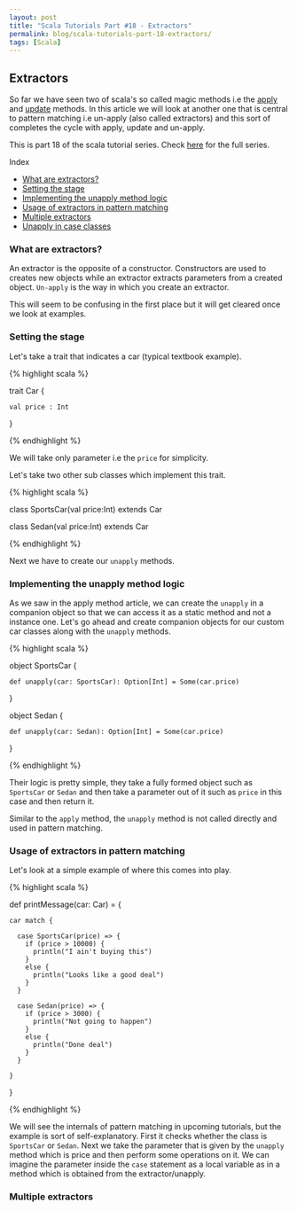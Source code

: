 ```yaml
---
layout: post
title: "Scala Tutorials Part #18 - Extractors"
permalink: blog/scala-tutorials-part-18-extractors/
tags: [Scala]
---
```


Extractors
----------

So far we have seen two of scala's so called magic methods i.e the [apply](/blog/scala-tutorials-part-15-the-apply-method/) 
and [update](/blog/scala-tutorials-part-17-the-update-method/) methods. In this article we will look at another one that is central
to pattern matching i.e un-apply (also called extractors) and this sort of completes the cycle with apply, update and un-apply.

This is part 18 of the scala tutorial series. Check [here](/tags/#Scala) for the full series.

<i class="fa fa-list-ul fa-lg space-right"></i> Index

- [What are extractors?](#Intro)
- [Setting the stage](#Staging)
- [Implementing the unapply method logic](#Unapply)
- [Usage of extractors in pattern matching](#PatternMatch)
- [Multiple extractors](#MultipleExtractors)
- [Unapply in case classes](#CaseClass)

<h3><b><a name = "Intro" class="inter-header">What are extractors?</a></b></h3>

An extractor is the opposite of a constructor. Constructors are used to creates new objects while an extractor extracts parameters from
a created object. `Un-apply` is the way in which you create an extractor. 

This will seem to be confusing in the first place but it will get cleared once we look at examples.

<h3><b><a name = "Staging" class="inter-header">Setting the stage</a></b></h3>

Let's take a trait that indicates a car (typical textbook example).

{% highlight scala %}

trait Car {

    val price : Int

}

{% endhighlight %}

We will take only parameter i.e the `price` for simplicity. 

Let's take two other sub classes which implement this trait.

{% highlight scala %}

class SportsCar(val price:Int) extends Car

class Sedan(val price:Int) extends Car

{% endhighlight %}

Next we have to create our `unapply` methods.

<h3><b><a name = "Unapply" class="inter-header">Implementing the unapply method logic</a></b></h3>

As we saw in the apply method article, we can create the `unapply` in a companion object so that we can access it as a static method and not a instance one. Let's go ahead and create companion objects for our custom car classes along with the `unapply` methods.

{% highlight scala %}

 object SportsCar {

    def unapply(car: SportsCar): Option[Int] = Some(car.price)

  }

  object Sedan {

    def unapply(car: Sedan): Option[Int] = Some(car.price)

  }

{% endhighlight %}

Their logic is pretty simple, they take a fully formed object such as `SportsCar` or `Sedan` and then take a parameter out of it
such as `price` in this case and then return it. 

Similar to the `apply` method, the `unapply` method is not called directly and used in pattern matching.

<h3><b><a name = "PatternMatch" class="inter-header">Usage of extractors in pattern matching</a></b></h3>

Let's look at a simple example of where this comes into play.

{% highlight scala %}

 def printMessage(car: Car) = {

    car match {

      case SportsCar(price) => {
        if (price > 10000) {
          println("I ain't buying this")
        }
        else {
          println("Looks like a good deal")
        }
      }

      case Sedan(price) => {
        if (price > 3000) {
          println("Not going to happen")
        }
        else {
          println("Done deal")
        }
      }

    }
  }

{% endhighlight %}


We will see the internals of pattern matching in upcoming tutorials, but the example is sort of self-explanatory. First it checks whether
the class is `SportsCar` or `Sedan`. Next we take the parameter that is given by the `unapply` method which is price and then perform
some operations on it. We can imagine the parameter inside the `case` statement as a local variable as in a method which is obtained from the 
extractor/unapply. 

<h3><b><a name = "MultipleExtractors" class="inter-header">Multiple extractors</a></b></h3>

